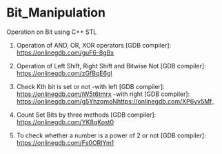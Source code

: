 # Bit_Manipulation
Operation on Bit using C++ STL

1. Operation of AND, OR, XOR operators 
[GDB compiler]: https://onlinegdb.com/guF6-8gBx

2. Operation of Left Shift, Right Shift and Bitwise Not
[GDB compiler]: https://onlinegdb.com/zGfBqE6gl

3. Check Kth bit is set or not 
    -with left [GDB compiler]: https://onlinegdb.com/iW5t6tmrx
    -with right [GDB compiler]: https://onlinegdb.com/g5YhzqmoNhttps://onlinegdb.com/XP6yv5Mf_

4. Count Set Bits by three methods
[GDB compiler]: https://onlinegdb.com/YK8qKost0

5. To check whether a number is a power of 2 or not
[GDB compiler]: https://onlinegdb.com/Fs0ORlYm1